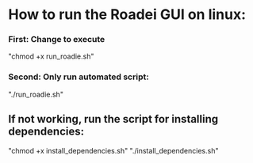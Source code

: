 # How to run the Roadei GUI on linux:


### First: Change to execute 

"chmod +x run_roadie.sh"



### Second: Only run automated script: 

"./run_roadie.sh"


## If not working, run the script for installing dependencies:

"chmod +x install_dependencies.sh"
"./install_dependencies.sh"